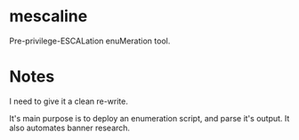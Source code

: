 # mescaline
Pre-privilege-ESCALation enuMeration tool.

# Notes
I need to give it a clean re-write.

It's main purpose is to deploy an enumeration script, and parse it's output. It also automates banner research.
